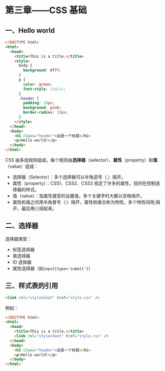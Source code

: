 # 第三章——CSS 基础

## 一、Hello world

```html
<!DOCTYPE html>
<html>
  <head>
    <title>This is a title.</title>
    <style>
      body {
        background: #fff;
      }
      p {
        color: green;
        font-style: italic;
      }
      .header {
        padding: 10px;
        background: pink;
        border-radius: 10px;
      }
    </style>
  </head>
  <body>
    <h1 class="header">这是一个标题</h1>
    <p>Hello world!</p>
  </body>
</html>
```

CSS 由多组规则组成。每个规则由**选择器**（selector）、**属性**（property）和**值**（value）组成：

- 选择器（Selector）：多个选择器可以半角逗号（,）隔开。
- 属性（property）：CSS1、CSS2、CSS3 规定了许多的属性，目的在控制选择器的样式。
- 值（value）：指属性接受的设置值，多个关键字时大都以空格隔开。
- 属性和值之间用半角冒号（:）隔开，属性和值合称为特性。多个特性间用;隔开，最后用`{}`括起来。

## 二、选择器

选择器类型：

- 标签选择器
- 类选择器
- ID 选择器
- 属性选择器（如`input[type='submit']`）

## 三、样式表的引用

```html
<link rel="stylesheet" href="style.css" />
```

例如：

```html
<!DOCTYPE html>
<html>
  <head>
    <title>This is a title.</title>
    <link rel="stylesheet" href="style.css" />
  </head>
  <body>
    <h1 class="header">这是一个标题</h1>
    <p>Hello world!</p>
  </body>
</html>
```
